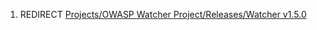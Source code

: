 1.  REDIRECT [Projects/OWASP Watcher Project/Releases/Watcher
    v1.5.0](Projects/OWASP_Watcher_Project/Releases/Watcher_v1.5.0 "wikilink")